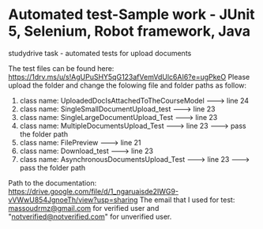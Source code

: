 # Automated test-Sample work - JUnit 5, Selenium, Robot framework, Java
studydrive task - automated tests for upload documents 


The test files can be found here: https://1drv.ms/u/s!AgUPuSHY5qG123afVemVdUlc6AI6?e=ugPkeO
Please upload the folder and change the folowing file and folder paths as follow:
1. class name: UploadedDocIsAttachedToTheCourseModel ---> line 24 
2. class name: SingleSmallDocumentUpload_test ---> line 23
3. class name: SingleLargeDocumentUpload_Test ---> line 23
4. class name: MultipleDocumentsUpload_Test ---> line 23 ---> pass the folder path
5. class name: FilePreview ---> line 21
6. class name: Download_test ---> line 23 
7. class name: AsynchronousDocumentsUpload_Test ---> line 23 ---> pass the folder path


Path to the documentation: https://drive.google.com/file/d/1_ngaruaisde2IWG9-vVWwU854JgnoeTh/view?usp=sharing
The email that I used for test: massoudrmz@gmail.com for verified user and "notverified@notverified.com" for unverified user.



